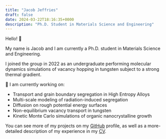 ```yaml
---
title: "Jacob Jeffries"
draft: false
date: 2024-03-22T18:16:35+0000
description: "Ph.D. Student in Materials Science and Engineering"
---
```


Hello! 👋

My name is Jacob and I am currently a Ph.D. student in Materials Science and Engineering.

I joined the group in 2022 as an undergraduate performing molecular dynamics simulations of vacancy hopping in tungsten subject to a strong thermal gradient.

🌱 I am currently working on:

- Transport and grain boundary segregation in High Entropy Alloys 
- Multi-scale modeling of radiation-induced segregation
- Diffusion on rough potential energy surfaces
- Non-equilibrium vacancy transport in tungsten
- Kinetic Monte Carlo simulations of organic nanocrystalline growth

You can see more of my projects on my [GitHub](https://github.com/jwjeffr) profile, as well as a more-detailed description of my experience in my [CV](cv/main.pdf).